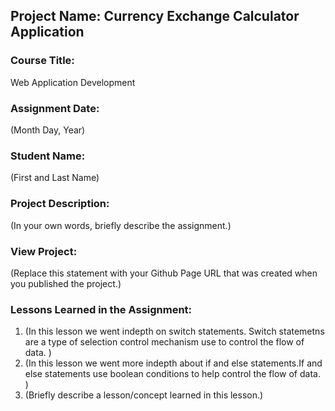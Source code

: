 ## Project Name:  Currency Exchange Calculator Application

### Course Title:
Web Application Development

### Assignment Date:  
(Month Day, Year)

### Student Name:  
(First and Last Name)

### Project Description:
(In your own words, briefly describe the assignment.)

### View Project:
(Replace this statement with your Github Page URL that was created when you 
 published the project.)

### Lessons Learned in the Assignment:
1. (In this lesson we went indepth on switch statements. Switch statemetns are a type of selection control mechanism use to control the flow of data. )
2. (In this lesson we went more indepth about if and else statements.If and else statements use boolean conditions to help control the flow of data. )
3. (Briefly describe a lesson/concept learned in this lesson.)

